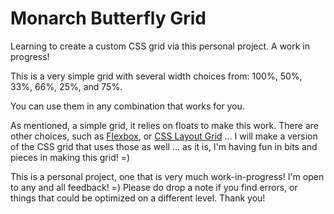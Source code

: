 # Monarch Butterfly Grid

Learning to create a custom CSS grid via this personal project. A work in progress! 

This is a very simple grid with several width choices from: 100%, 50%, 33%, 66%, 25%, and 75%. 

You can use them in any combination that works for you.  


As mentioned, a simple grid, it relies on floats to make this work. There are other choices, such as [Flexbox](https://www.google.com/search?q=css+flexbox+for+css+grids&oq=css+flexbox+for+css+grids&gs_l=psy-ab.3...1629.3564.0.3701.0.0.0.0.0.0.0.0..0.0....0...1.1.64.psy-ab..0.0.0.VxPS8i3cQog), or [CSS Layout Grid](https://www.google.com/search?q=CSS+Grid+Layout&oq=CSS+Grid+Layout&gs_l=psy-ab.3...4531.7544.0.7672.0.0.0.0.0.0.0.0..0.0....0...1.1.64.psy-ab..0.0.0.LlGbRJKVjTE) ... I will make a version of the CSS grid that uses those as well ... as it is, I'm having fun in bits and pieces in making this grid! =) 

This is a personal project, one that is very much work-in-progress! I'm open to any and all feedback! =) Please do drop a note if you find errors, or things that could be optimized on a different level. Thank you!